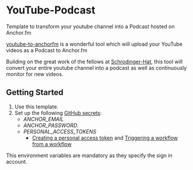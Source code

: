 # YouTube-Podcast
Template to transform your youtube channel into a Podcast hosted on Anchor.fm

[youtube-to-anchorfm](https://github.com/Schrodinger-Hat/youtube-to-anchorfm) is a wonderful tool which will upload your YouTube videos as a Podcast to Anchor.fm  
  
Building on the great work of the fellows at [Schrodinger-Hat](https://github.com/Schrodinger-Hat), this tool will convert your entire youtube channel into a podcast as well as continuously monitor for new videos.
  

## Getting Started
1. Use this template. 
2. Set up the following [GitHub secrets](https://docs.github.com/en/free-pro-team@latest/actions/reference/encrypted-secrets#creating-encrypted-secrets-for-a-repository): 
	- *ANCHOR_EMAIL*
	- *ANCHOR_PASSWORD*.
	- *PERSONAL_ACCESS_TOKENS*  
		- [Creating a personal access token](https://docs.github.com/en/authentication/keeping-your-account-and-data-secure/creating-a-personal-access-token) and [Triggering a workflow from a workflow](https://docs.github.com/en/actions/using-workflows/triggering-a-workflow#triggering-a-workflow-from-a-workflow)  

This environment variables are mandatory as they specify the sign in account.
